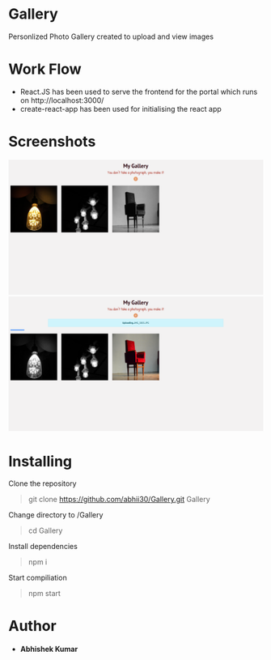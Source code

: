 # Gallery

Personlized Photo Gallery created to upload and view images

# Work Flow

- React.JS has been used to serve the frontend for the portal which runs on http://localhost:3000/
- create-react-app has been used for initialising the react app

# Screenshots

![S1](Screenshot5.png)
![S2](Screenshot6.png)

# Installing

Clone the repository

> git clone https://github.com/abhii30/Gallery.git Gallery

Change directory to /Gallery

> cd Gallery

Install dependencies

> npm i

Start compiliation

> npm start

# Author

- #### Abhishek Kumar
